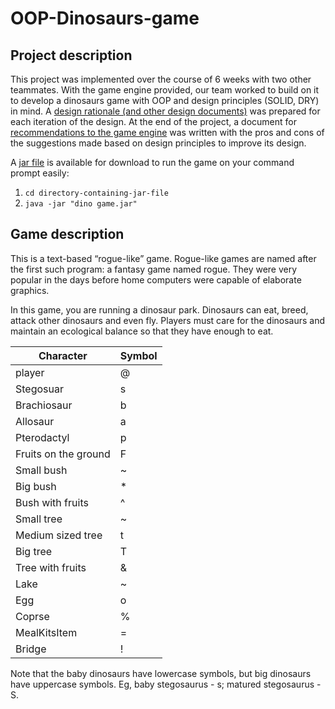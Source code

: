 # OOP-Dinosaurs-game

## Project description

This project was implemented over the course of 6 weeks with two other teammates. 
With the game engine provided, our team worked to build on it to develop a dinosaurs game with OOP and design principles (SOLID, DRY) in mind. 
A [design rationale (and other design documents)](https://github.com/J-asy/OOP-Dinosaurs-game/tree/master/docs) was prepared for each iteration of the design.
At the end of the project, a document for [recommendations to the game engine](https://github.com/J-asy/OOP-Dinosaurs-game/blob/master/docs/Assignment%203%20docs/Recommendations%20for%20engine%20Assignment%203.pdf) was written with the pros and cons of the suggestions made based on design principles to improve its design.

A [jar file](https://github.com/J-asy/OOP-Dinosaurs-game/blob/master/dino%20game.jar) is available for download to run the game on your command prompt easily:
1. `cd directory-containing-jar-file`
2. `java -jar "dino game.jar"`


## Game description

This is a text-based “rogue-like” game. Rogue-like games are named after the first such program: a fantasy game named rogue. 
They were very popular in the days before home computers were capable of elaborate graphics.

In this game, you are running a dinosaur park. Dinosaurs can eat, breed, attack other dinosaurs and even fly. 
Players must care for the dinosaurs and maintain an ecological balance so that they have enough to eat.

| Character | Symbol |
| -------- | ------ |
| player | @ |
| Stegosuar | s |
| Brachiosaur | b |
| Allosaur | a |
| Pterodactyl | p |
| Fruits on the ground | F |
| Small bush | ~ |
| Big bush | * |
| Bush with fruits | ^ |
| Small tree | ~ |
| Medium sized tree | t |
| Big tree | T |
| Tree with fruits | & |
| Lake | ~ |
| Egg | o |
| Coprse | % |
| MealKitsItem | = |
| Bridge | ! |

Note that the baby dinosaurs have lowercase symbols, but big dinosaurs have uppercase symbols. Eg, baby stegosaurus - s; matured stegosaurus - S.




